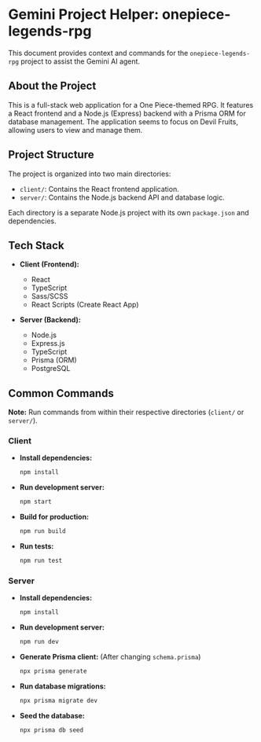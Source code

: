 # Gemini Project Helper: onepiece-legends-rpg

This document provides context and commands for the `onepiece-legends-rpg` project to assist the Gemini AI agent.

## About the Project

This is a full-stack web application for a One Piece-themed RPG. It features a React frontend and a Node.js (Express) backend with a Prisma ORM for database management. The application seems to focus on Devil Fruits, allowing users to view and manage them.

## Project Structure

The project is organized into two main directories:

-   `client/`: Contains the React frontend application.
-   `server/`: Contains the Node.js backend API and database logic.

Each directory is a separate Node.js project with its own `package.json` and dependencies.

## Tech Stack

-   **Client (Frontend):**
    -   React
    -   TypeScript
    -   Sass/SCSS
    -   React Scripts (Create React App)

-   **Server (Backend):**
    -   Node.js
    -   Express.js
    -   TypeScript
    -   Prisma (ORM)
    -   PostgreSQL

## Common Commands

**Note:** Run commands from within their respective directories (`client/` or `server/`).

### Client

-   **Install dependencies:**
    ```bash
    npm install
    ```
-   **Run development server:**
    ```bash
    npm start
    ```
-   **Build for production:**
    ```bash
    npm run build
    ```
-   **Run tests:**
    ```bash
    npm run test
    ```

### Server

-   **Install dependencies:**
    ```bash
    npm install
    ```
-   **Run development server:**
    ```bash
    npm run dev
    ```
-   **Generate Prisma client:** (After changing `schema.prisma`)
    ```bash
    npx prisma generate
    ```
-   **Run database migrations:**
    ```bash
    npx prisma migrate dev
    ```
-   **Seed the database:**
    ```bash
    npx prisma db seed
    ```
